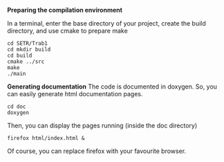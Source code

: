 **Preparing the compilation environment**

In a terminal, enter the base directory of your project, create the build directory, and use cmake to prepare make

```
cd SETR/Trab1
cd mkdir build
cd build
cmake ../src
make
./main
```

**Generating documentation**
The code is documented in doxygen. So, you can easily generate html documentation pages.

```
cd doc
doxygen
```
Then, you can display the pages running (inside the doc directory)
```
firefox html/index.html &
```
Of course, you can replace firefox with your favourite browser.
